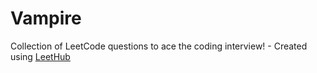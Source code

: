 # Vampire
Collection of LeetCode questions to ace the coding interview! - Created using [LeetHub](https://github.com/QasimWani/LeetHub)
